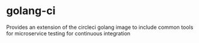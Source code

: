 # golang-ci
Provides an extension of the circleci golang image to include common tools for microservice testing for continuous integration
